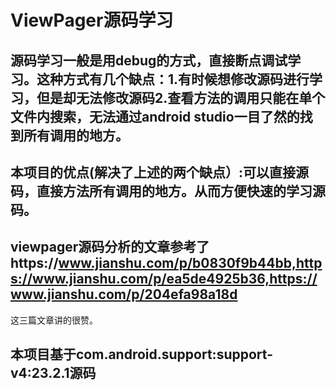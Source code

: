 # ViewPager源码学习
## 源码学习一般是用debug的方式，直接断点调试学习。这种方式有几个缺点：1.有时候想修改源码进行学习，但是却无法修改源码2.查看方法的调用只能在单个文件内搜索，无法通过android studio一目了然的找到所有调用的地方。
## 本项目的优点(解决了上述的两个缺点）:可以直接源码，直接方法所有调用的地方。从而方便快速的学习源码。
## viewpager源码分析的文章参考了https://www.jianshu.com/p/b0830f9b44bb,https://www.jianshu.com/p/ea5de4925b36,https://www.jianshu.com/p/204efa98a18d
这三篇文章讲的很赞。
## 本项目基于com.android.support:support-v4:23.2.1源码
